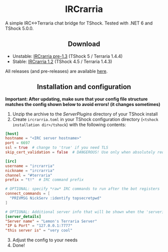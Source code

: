 <h1 align="center">IRCrarria</h1>

A simple IRC<->Terraria chat bridge for TShock. Tested with .NET 6 and TShock 5.0.0.

<h2 align="center">Download</h2>

* Unstable: [IRCrarria pre-1.3](https://github.com/lemon-sh/IRCrarria/releases/tag/pre-1.3) (TShock 5 / Terraria 1.4.4)
* Stable: [IRCrarria 1.2](https://github.com/lemon-sh/IRCrarria/releases/tag/1.2.0) (TShock 4.5 / Terraria 1.4.3)

All releases (and pre-releases) are available [here](https://github.com/lemon-sh/IRCrarria/releases).

<h2 align="center">Installation and configuration</h2>

**Important: After updating, make sure that your config file structure matches the config shown below to avoid errors! (it changes sometimes)**
1. Unzip the archive to the *ServerPlugins* directory of your TShock install
2. Create `ircrarria.toml` in your TShock configuration directory (`<tshock installation dir>/tshock`) with the following contents:
```toml
[host]
hostname = "<IRC server hostname>"
port = 6697
ssl = true  # change to 'true' if you need TLS
skip_cert_validation = false  # DANGEROUS! Use only when absolutely required.

[irc]
username = "ircrarria"
nickname = "ircrarria"
channel = "#terraria"
prefix = "t!"  # IRC command prefix

# OPTIONAL: specify *raw* IRC commands to run after the bot registers
connect_commands = [
  "PRIVMSG NickServ :identify topsecretpwd"
]

# OPTIONAL: Additional server info that will be shown when the 'serverinfo' command is used
[server_details]
"Server name" = "Lemon's Terraria Server"
"IP & Port" = "127.0.0.1:7777"
"this server is" = "very cool"
```
3. Adjust the config to your needs
4. Done!

